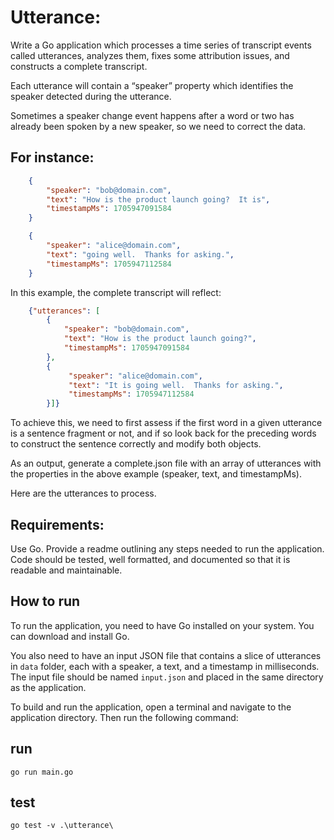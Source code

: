 # Utterance:

Write a Go application which processes a time series of transcript events called utterances, analyzes them, fixes some attribution issues, and constructs a complete transcript.

Each utterance will contain a “speaker” property which identifies the speaker detected during the utterance. 

Sometimes a speaker change event happens after a word or two has already been spoken by a new speaker, so we need to correct the data.  

## For instance:

```json
    {
        "speaker": "bob@domain.com",
        "text": "How is the product launch going?  It is",
        "timestampMs": 1705947091584
    }

    {
        "speaker": "alice@domain.com",
        "text": "going well.  Thanks for asking.",
        "timestampMs": 1705947112584
    }
```

In this example, the complete transcript will reflect:

```json
    {"utterances": [
        {
            "speaker": "bob@domain.com",
            "text": "How is the product launch going?",
            "timestampMs": 1705947091584
        },
        {
             "speaker": "alice@domain.com",
             "text": "It is going well.  Thanks for asking.",
             "timestampMs": 1705947112584
        }]}
```

To achieve this, we need to first assess if the first word in a given utterance is a sentence fragment or not, and if so look back for the preceding words to construct the sentence correctly and modify both objects.

As an output, generate a complete.json file with an array of utterances with the properties in the above example (speaker, text, and timestampMs).

Here are the utterances to process.

## Requirements:

Use Go.
Provide a readme outlining any steps needed to run the application.
Code should be tested, well formatted, and documented so that it is readable and maintainable.


## How to run

To run the application, you need to have Go installed on your system. You can download and install Go.

You also need to have an input JSON file that contains a slice of utterances in `data` folder, each with a speaker, a text, and a timestamp in milliseconds. The input file should be named `input.json` and placed in the same directory as the application.

To build and run the application, open a terminal and navigate to the application directory. Then run the following command:

## run

```shell
go run main.go
```

## test

```shell
go test -v .\utterance\
```